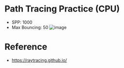 # Path Tracing Practice (CPU)
- SPP: 1000
- Max Bouncing: 50
![image](https://github.com/user-attachments/assets/a8f0412c-e4cd-496f-9318-5f3e1512aa1b)



# Reference
- https://raytracing.github.io/
